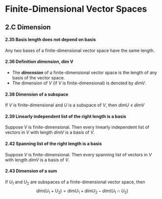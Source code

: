 # Finite-Dimensional Vector Spaces

## 2.C Dimension

#### 2.35 Basis length does not depend on basis
Any two bases of a finite-dimensional vector space have the same length.

#### 2.36 Definition ***dimension***, dim V
- The ***dimension*** of a finite-dimensional vector space is the length of
any basis of the vector space.
- The dimension of $V$ (if $V$ is finite-dimensional) is denoted by $dimV$.

#### 2.38 Dimension of a subspace
If $V$ is finite-dimensional and $U$ is a subspace of $V$, then $dim U$ $\leq$ $dim V$

#### 2.39 Linearly independent list of the right length is a basis
Suppose $V$ is finite-dimensional. Then every linearly independent list of vectors in $V$ with length $dim V$ is a basis of $V$.

#### 2.42 Spanning list of the right length is a basis
Suppose $V$ is finite-dimensional. Then every spanning list of vectors in $V$
with length $dim V$ is a basis of $V$.

#### 2.43 Dimension of a sum
If $U_1$ and $U_2$ are subspaces of a finite-dimensional vector space, then
$$dim( U_1 +U_2) =  dimU_1 + dim U_2 - dim( U_1 \cap U_2 )$$
